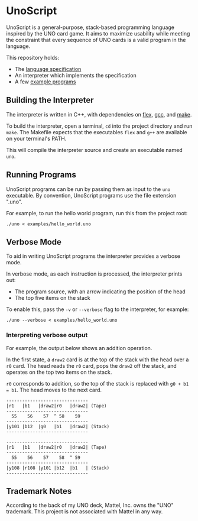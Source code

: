 # UnoScript

UnoScript is a general-purpose, stack-based programming language inspired by the UNO card game.
It aims to maximize usability while meeting the constraint that every sequence of UNO cards is a valid program in the language.

This repository holds:
- The [language specification](specs.md)
- An interpreter which implements the specification
- A few [example programs](./examples)

## Building the Interpreter

The interpreter is written in C++, with dependencies on [flex](https://github.com/westes/flex), [gcc](https://gcc.gnu.org/), and [make](https://www.gnu.org/software/make/).

To build the interpreter, open a terminal, `cd` into the project directory and run `make`.
The Makefile expects that the executables `flex` and `g++` are available on your terminal's PATH.

This will compile the interpreter source and create an executable named `uno`.

## Running Programs

UnoScript programs can be run by passing them as input to the `uno` executable.
By convention, UnoScript programs use the file extension ".uno".

For example, to run the hello world program, run this from the project root:

`./uno < examples/hello_world.uno`

## Verbose Mode

To aid in writing UnoScript programs the interpreter provides a verbose mode.

In verbose mode, as each instruction is processed, the interpreter prints out:
- The program source, with an arrow indicating the position of the head
- The top five items on the stack

To enable this, pass the `-v` or `--verbose` flag to the interpreter, for example:

`./uno --verbose < examples/hello_world.uno`

### Interpreting verbose output

For example, the output below shows an addition operation.

In the first state, a `draw2` card is at the top of the stack with the head over a `r0` card.
The head reads the `r0` card, pops the `draw2` off the stack, and operates on the top two items on the stack.

`r0` corresponds to addition, so the top of the stack is replaced with `g0 + b1 = b1`.
The head moves to the next card.

```
-------------------------------
|r1   |b1   |draw2|r0   |draw2| (Tape)
-------------------------------
  55    56    57  ^ 58    59
-------------------------------
|y101 |b12  |g0   |b1   |draw2| (Stack)
-------------------------------

-------------------------------
|r1   |b1   |draw2|r0   |draw2| (Tape)
-------------------------------
  55    56    57    58  ^ 59
-------------------------------
|y108 |r108 |y101 |b12  |b1   | (Stack)
-------------------------------

```

## Trademark Notes

According to the back of my UNO deck, Mattel, Inc. owns the "UNO" trademark.
This project is not associated with Mattel in any way.

